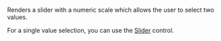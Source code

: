 Renders a slider with a numeric scale which allows the user to select two values.

For a single value selection, you can use the [Slider](~/controls/businesspack/Slider) control.